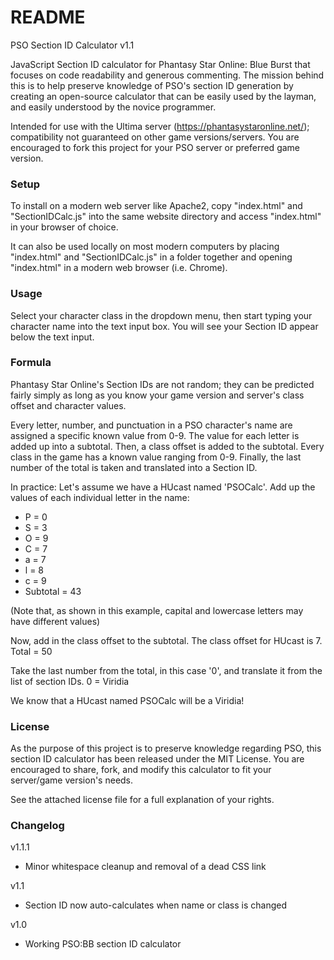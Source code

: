 # README #

PSO Section ID Calculator v1.1

JavaScript Section ID calculator for Phantasy Star Online: Blue Burst that focuses on code readability and generous commenting. 
The mission behind this is to help preserve knowledge of PSO's section ID generation by creating an open-source calculator that can be easily used by the layman, and easily understood by the novice programmer.

Intended for use with the Ultima server (https://phantasystaronline.net/); compatibility not guaranteed on other game versions/servers. You are encouraged to fork this project for your PSO server or preferred game version.

### Setup ###

To install on a modern web server like Apache2, copy "index.html" and "SectionIDCalc.js" into the same website directory and access "index.html" in your browser of choice.

It can also be used locally on most modern computers by placing "index.html" and "SectionIDCalc.js" in a folder together and opening "index.html" in a modern web browser (i.e. Chrome).

### Usage ###

Select your character class in the dropdown menu, then start typing your character name into the text input box. You will see your Section ID appear below the text input.

### Formula ###

Phantasy Star Online's Section IDs are not random; they can be predicted fairly simply as long as you know your game version and server's class offset and character values.

Every letter, number, and punctuation in a PSO character's name are assigned a specific known value from 0-9. The value for each letter is added up into a subtotal.
Then, a class offset is added to the subtotal. Every class in the game has a known value ranging from 0-9.
Finally, the last number of the total is taken and translated into a Section ID.

In practice:
Let's assume we have a HUcast named 'PSOCalc'.
Add up the values of each individual letter in the name:

- P = 0
- S = 3
- O = 9
- C = 7
- a = 7
- l = 8
- c = 9
- Subtotal = 43

(Note that, as shown in this example, capital and lowercase letters may have different values)

Now, add in the class offset to the subtotal. The class offset for HUcast is 7.
Total = 50

Take the last number from the total, in this case '0', and translate it from the list of section IDs.
0 = Viridia

We know that a HUcast named PSOCalc will be a Viridia!

### License ###

As the purpose of this project is to preserve knowledge regarding PSO, this section ID calculator has been released under the MIT License. You are encouraged to share, fork, and modify this calculator to fit your server/game version's needs.

See the attached license file for a full explanation of your rights.

### Changelog ###

v1.1.1

- Minor whitespace cleanup and removal of a dead CSS link

v1.1

- Section ID now auto-calculates when name or class is changed

v1.0

- Working PSO:BB section ID calculator

